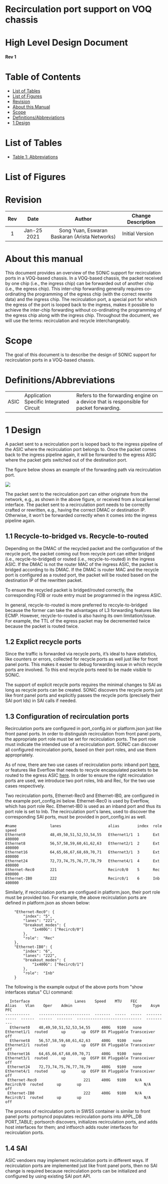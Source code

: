 # Recirculation port support on VOQ chassis

# High Level Design Document
#### Rev 1

# Table of Contents
* [List of Tables](#list-of-tables)
* [List of Figures](#list-of-figures)
* [Revision](#revision)
* [About this Manual](#about-this-manual)
* [Scope](#scope)
* [Definitions/Abbreviations](#definitionsabbreviations)
* [1 Design](#1-design)

# List of Tables
* [Table 1: Abbreviations](#definitionsabbreviations)

# List of Figures

# Revision
| Rev |     Date    |       Author       | Change Description |      
|:---:|:-----------:|:------------------:|--------------------|
| 1 | Jan-25 2021 | Song Yuan, Eswaran Baskaran (Arista Networks) | Initial Version |

# About this manual

This document provides an overview of the SONiC support for recirculation ports in a VOQ-based chassis. In a VOQ-based chassis, the packet received by one chip (i.e., the ingress chip) can be forwarded out of another chip (i.e., the egress chip). This inter-chip forwarding generally requires co-ordinating the programming of the egress chip (with the correct rewrite data) and the ingress chip. The recirculation port, a special port for which the egress of the port is looped back to the ingress, makes it possible to achieve the inter-chip forwarding without co-ordinating the programming of the egress chip along with the ingress chip. Throughout the document, we will use the terms: recirculation and recycle interchangeably.

# Scope

The goal of this document is to describe the design of SONIC support for recirculation ports in a VOQ-based chassis. 

# Definitions/Abbreviations

|      |                    |                                |
|------|--------------------|--------------------------------|
| ASIC | Application Specific Integrated Circuit | Refers to the forwarding engine on a device that is responsible for packet forwarding. |


# 1 Design
A packet sent to a recirculation port is looped back to the ingress pipeline of the ASIC where the recirculation port belongs to. Once the packet comes back to the ingress pipeline again, it will be forwarded to the egress ASIC where the packet gets switched out of the destination port. 

The figure below shows an example of the forwarding path via recirculation port.

![](recirculation_port.png)

The packet sent to the recirculation port can either originate from the network, e.g., as shown in the above figure, or received from a local kernel interface. The packet sent to a recirculation port needs to be correctly crafted or rewritten, e.g., having the correct DMAC or destination IP. Otherwise, it won’t be forwarded correctly when it comes into the ingress pipeline again. 

## 1.1 Recycle-to-bridged vs. Recycle-to-routed

Depending on the DMAC of the recycled packet and the configuration of the recycle port, the packet coming out from recycle port can either bridged (i.e., recycle-to-bridged) or routed (i.e., recycle-to-routed) in the ingress ASIC. If the DMAC is not the router MAC of the ingress ASIC, the packet is bridged according to its DMAC. If the DMAC is router MAC and the recycle port is configured as a routed port, the packet will be routed based on the destination IP of the rewritten packet.

To ensure the recycled packet is bridged/routed correctly, the corresponding FDB or route entry must be programmed in the ingress ASIC. 

In general, recycle-to-routed is more preferred to reccyle-to-bridged because the former can take the advantages of L3 forwarding features like ECMP. However, recycle-to-routed is also having its own limitation/issue. For example, the TTL of the egress packet may be decremented twice because the packet is routed twice.

## 1.2 Explict recycle ports

Since the traffic is forwarded via recycle ports, it’s ideal to have statistics, like counters or errors, collected for recycle ports as well just like for front panel ports. This makes it easier to debug forwarding issue in which recycle ports are involved. To this end recycle ports need to be made visible to SONiC.

The support of explicit recycle ports requires the minimal changes to SAI as long as recycle ports can be created. SONiC discovers the recycle ports just like front panel ports and explicitly passes the recycle ports (precisely their SAI port Ids) in SAI calls if needed.

## 1.3 Configuration of recirculation ports

Recirculation ports are configured in port_config.ini or platform.json just like front panel ports. In order to distinguish recirculation from front panel ports, the appropriate port role must be set for recirculation ports. The port role must indicate the intended use of a recirculation port. SONiC can discover all configured recirculation ports, based on their port roles, and use them appropriately.

As of now, there are two use cases of recirculation ports: inband port [here](https://github.com/sonic-net/SONiC/blob/master/doc/voq/architecture.md), or features like Everflow that needs to recycle encapsulated packets to be routed to the egress ASIC [here](https://github.com/sonic-net/SONiC/pull/716/files). In order to ensure the right recirculation ports are used, we introduce two port roles, Inb and Rec, for the two use cases respectively.

Two recirculation ports, Ethernet-Rec0 and Ethernet-IB0, are configured in the example port_config.ini below. Ethernet-Rec0 is used by Everflow, which has port role Rec. Ethernet-IB0 is used as an inband port and thus its port role is set to Inb. The recirculation port's lanes, used to discover the corresponding SAI ports, must be provided in port_config.ini as well.

```
#name               lanes                     alias        index  role       speed
Ethernet0           48,49,50,51,52,53,54,55   Ethernet1/1  1      Ext        400000
Ethernet8           56,57,58,59,60,61,62,63   Ethernet2/1  2      Ext        400000
Ethernet16          64,65,66,67,68,69,70,71   Ethernet3/1  3      Ext        400000
Ethernet24          72,73,74,75,76,77,78,79   Ethernet4/1  4      Ext        400000
Ethernet-Rec0       221                       Recirc0/0    5      Rec        400000
Ethernet-IB0        222                       Recirc0/1    6      Inb        400000
```
Similarly, if recirculation ports are configued in platform.json, their port role must be provided too. For example, the above recirculation ports are defined in platform.json as shown below:
```
    "Ethernet-Rec0": {
        "index": "5",
        "lanes": "221",
        "breakout_modes": {
            "1x400G": ["Recirc0/0"]
        },
        "role":  "Rec"
    },
    "Ethernet-IB0": {
        "index": "6",
        "lanes": "222",
        "breakout_modes": {
            "1x400G": ["Recirc0/1"]
        },
        "role":  "Inb"
    }
```

The following is the example output of the above ports from "show interfaces status" CLI command:

```
  Interface                    Lanes    Speed    MTU    FEC         Alias    Vlan    Oper    Admin                           Type    Asym PFC
-----------    -----------------------  -------  -----  -----  ------------  ------  ------  -------  -----------------------------  ----------
  Ethernet0    48,49,50,51,52,53,54,55     400G   9100   none   Ethernet1/1  routed      up       up  OSFP 8X Pluggable Transceiver         off
  Ethernet8    56,57,58,59,60,61,62,63     400G   9100   none   Ethernet2/1  routed      up       up  OSFP 8X Pluggable Transceiver         off
 Ethernet16    64,65,66,67,68,69,70,71     400G   9100   none   Ethernet3/1  routed      up       up  OSFP 8X Pluggable Transceiver         off
 Ethernet24    72,73,74,75,76,77,78,79     400G   9100   none   Ethernet4/1  routed      up       up  OSFP 8X Pluggable Transceiver         off
 Ethernet-Rec0                     221     400G   9100    N/A     Recirc0/0  routed      up       up                            N/A         off
 Ethernet-IB0                      222     400G   9100    N/A     Recirc0/1  routed      up       up                            N/A         off
```
The process of recirculation ports in SWSS container is similar to front panel ports: portsyncd populates recirculation ports into APPL_DB PORT_TABLE; portsorch discovers, initializes recirculation ports, and adds host interfaces for them; and intfsorch adds router interfaces for recirculation ports.

## 1.4 SAI

ASIC vendoers may implement recirculation ports in different ways. If recirculation ports are implemented just like front panel ports, then no SAI change is required because recirculation ports can be initialized and configured by using existing SAI port API.
